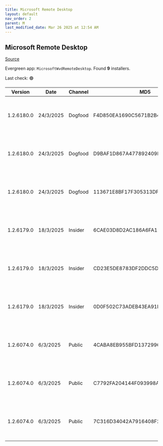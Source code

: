 ```yaml
---
title: Microsoft Remote Desktop
layout: default
nav_order: 2
parent: M
last_modified_date: Mar 26 2025 at 12:54 AM
---
```


## Microsoft Remote Desktop

[Source](https://docs.microsoft.com/en-us/azure/virtual-desktop/connect-windows-7-10)

Evergreen app: `MicrosoftWvdRemoteDesktop`. Found **9** installers.

Last check: 🟢

| Version    | Date      | Channel | MD5                              | Sha2                                                                                                                             | Architecture | URI                                                                                                                                                                                                                                                                  |
| ---------- | --------- | ------- | -------------------------------- | -------------------------------------------------------------------------------------------------------------------------------- | ------------ | -------------------------------------------------------------------------------------------------------------------------------------------------------------------------------------------------------------------------------------------------------------------- |
| 1.2.6180.0 | 24/3/2025 | Dogfood | F4D850EA1690C5671B2B400674968F88 | 7C75D2F170BC351FDD8220A3F83A6DE913394C6A0868F20DC795D03010FB9F1B37299E002C828F9A72FE3393DEF2820177167456BBA006ADD6CE7CEF767A8F26 | ARM64        | [https://res.cdn.office.net/remote-desktop-windows-client/a09ce9b1-ecb2-44dc-bc48-eef9673f2a77/RemoteDesktop_1.2.6180.0_ARM64.msi](https://res.cdn.office.net/remote-desktop-windows-client/a09ce9b1-ecb2-44dc-bc48-eef9673f2a77/RemoteDesktop_1.2.6180.0_ARM64.msi) |
| 1.2.6180.0 | 24/3/2025 | Dogfood | D9BAF1D867A477892409D0E4B5311273 | 3FD2B45284E00F0C77463B524B65D568252F7CC7C321458CEA094B57B748F781EDC67A443BE9DC07BB5F6B25879953BDA4114892C9475E2D0E438E3DCD9D3F42 | x64          | [https://res.cdn.office.net/remote-desktop-windows-client/45399623-c4c3-43d1-accc-69ed494d0db9/RemoteDesktop_1.2.6180.0_x64.msi](https://res.cdn.office.net/remote-desktop-windows-client/45399623-c4c3-43d1-accc-69ed494d0db9/RemoteDesktop_1.2.6180.0_x64.msi)     |
| 1.2.6180.0 | 24/3/2025 | Dogfood | 113671E8BF17F305313DFE2740B9516C | 040FF583E5A1DB58E03135F0685EBAD992AA1A26EC6B91188E47F063B78B11C7F4A49571AD5095392B661D04EA3C631D7495BA8FA2B91CA1188EE9CB07748F96 | x86          | [https://res.cdn.office.net/remote-desktop-windows-client/78355195-f6c0-468c-8442-a2699ff0df3b/RemoteDesktop_1.2.6180.0_x86.msi](https://res.cdn.office.net/remote-desktop-windows-client/78355195-f6c0-468c-8442-a2699ff0df3b/RemoteDesktop_1.2.6180.0_x86.msi)     |
| 1.2.6179.0 | 18/3/2025 | Insider | 6CAE03D8D2AC186A6FA12FD3ADAB2A82 | D571803004E4C9CEAC8204867CF796C2797379E0C8EEE61C7A455FAE8602FB83BD1083C6A4600F1DCD17BDABE22CDE6784393B8F38F6FE24CDFF6CE8365BAF0C | ARM64        | [https://res.cdn.office.net/remote-desktop-windows-client/e2d93992-4cb5-45ae-a3b5-e2a614deebc3/RemoteDesktop_1.2.6179.0_ARM64.msi](https://res.cdn.office.net/remote-desktop-windows-client/e2d93992-4cb5-45ae-a3b5-e2a614deebc3/RemoteDesktop_1.2.6179.0_ARM64.msi) |
| 1.2.6179.0 | 18/3/2025 | Insider | CD23E5DE8783DF2DDC5DF777CE73D7AC | 29950FF4B0131D09C7AEB69EE16A74BA3BFC991DAFF17564A431ACD5EB05B7A1B3D27A56C6BB202C4DFA0CF8CAA8D04E874121FBD994F1B59C3AAD32E0E03154 | x64          | [https://res.cdn.office.net/remote-desktop-windows-client/9bdc3725-20a6-43d8-b973-f8828944ac68/RemoteDesktop_1.2.6179.0_x64.msi](https://res.cdn.office.net/remote-desktop-windows-client/9bdc3725-20a6-43d8-b973-f8828944ac68/RemoteDesktop_1.2.6179.0_x64.msi)     |
| 1.2.6179.0 | 18/3/2025 | Insider | 0D0F502C73ADEB43EA91E99551E9A776 | 9B3EADBD67CDAB5CA2D83C7E59819813A552E469318FFB6B62819B7F5F5709ED74F6D5C7AF77BE70D380608EE5A2E35B0028289AD21C21FACD4EAEF4E9EB29E7 | x86          | [https://res.cdn.office.net/remote-desktop-windows-client/133248b2-69b9-4c44-aa8e-81e3f31f6024/RemoteDesktop_1.2.6179.0_x86.msi](https://res.cdn.office.net/remote-desktop-windows-client/133248b2-69b9-4c44-aa8e-81e3f31f6024/RemoteDesktop_1.2.6179.0_x86.msi)     |
| 1.2.6074.0 | 6/3/2025  | Public  | 4CABA8EB955BFD1372996B20DF41FB1F | 2AFD6319F964ADB1F4408ADB6A7693F176D82148EAA4DBF73C1055FE445A7C2629DEF4CBF6646CE74E53DF9646E659F4CE59F8E17EDC9A4339BDF40542E132AD | ARM64        | [https://res.cdn.office.net/remote-desktop-windows-client/fcc3badd-3b41-4cf9-942d-7c5ef1cdef86/RemoteDesktop_1.2.6074.0_ARM64.msi](https://res.cdn.office.net/remote-desktop-windows-client/fcc3badd-3b41-4cf9-942d-7c5ef1cdef86/RemoteDesktop_1.2.6074.0_ARM64.msi) |
| 1.2.6074.0 | 6/3/2025  | Public  | C7792FA204144F093998A76CCD06BC82 | B63A1F9B82CBD425554CCCC208B10CE631464A50BF751ADF8FE2831BEB46D1EC16C2E7E48D393ED9C2CCB8BAF53C83B628892FF2D2EE01223EC7A0A1CC6393DB | x64          | [https://res.cdn.office.net/remote-desktop-windows-client/87155dfc-9097-4da4-8f73-34f6cc42c889/RemoteDesktop_1.2.6074.0_x64.msi](https://res.cdn.office.net/remote-desktop-windows-client/87155dfc-9097-4da4-8f73-34f6cc42c889/RemoteDesktop_1.2.6074.0_x64.msi)     |
| 1.2.6074.0 | 6/3/2025  | Public  | 7C316D34042A7916408F257935819D42 | BA9BB0FEE52B4034E46FDC610046A8B200C6A01033257248E729A17E6D3A73BDD62D5CECF43E9E12099C8FEB9B793BC9EDF9749F37342FAE99EA8DFAC65D6FB8 | x86          | [https://res.cdn.office.net/remote-desktop-windows-client/b3dc1767-3ed4-4d51-a277-762d88717d82/RemoteDesktop_1.2.6074.0_x86.msi](https://res.cdn.office.net/remote-desktop-windows-client/b3dc1767-3ed4-4d51-a277-762d88717d82/RemoteDesktop_1.2.6074.0_x86.msi)     |
